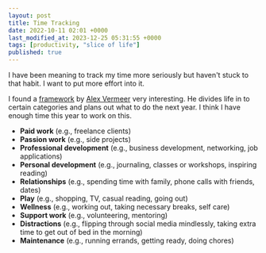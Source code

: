 ```yaml
---
layout: post
title: Time Tracking
date: 2022-10-11 02:01 +0000
last_modified_at: 2023-12-25 05:31:55 +0000
tags: [productivity, "slice of life"]
published: true
---
```


I have been meaning to track my time more seriously but haven't stuck to that
habit. I want to put more effort into it.

I found a [framework](https://drive.google.com/file/d/0B2PaeRjVqAN7MngxTXFPQkpLVjg/view?resourcekey=0--ZFecHPlfpZ937fUZOeLJQ) by [Alex Vermeer](https://alexvermeer.com/8760hours/) very interesting.
He divides life in to certain categories and plans out what to do the next year. I
think I have enough time this year to work on this.

- **Paid work** (e.g., freelance clients)
- **Passion work** (e.g., side projects)
- **Professional development** (e.g., business development, networking, job applications)
- **Personal development** (e.g., journaling, classes or workshops, inspiring reading)
- **Relationships** (e.g., spending time with family, phone calls with friends, dates)
- **Play** (e.g., shopping, TV, casual reading, going out)
- **Wellness** (e.g., working out, taking necessary breaks, self care)
- **Support work** (e.g., volunteering, mentoring)
- **Distractions** (e.g., flipping through social media mindlessly, taking extra time to get out of bed in the morning)
- **Maintenance** (e.g., running errands, getting ready, doing chores)
